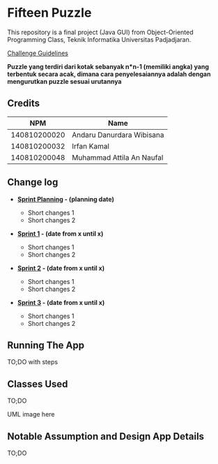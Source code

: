 # Fifteen Puzzle

This repository is a final project (Java GUI) from Object-Oriented Programming Class, Teknik Informatika Universitas Padjadjaran. 

[Challenge Guidelines](challenge-guideline.md)

**Puzzle yang terdiri dari kotak sebanyak n\*n-1 (memiliki angka) yang terbentuk secara acak, dimana cara penyelesaiannya adalah dengan mengurutkan puzzle sesuai urutannya**

## Credits
| NPM           | Name        |
| ------------- |-------------|
| 140810200020  | Andaru Danurdara Wibisana    |
| 140810200032  | Irfan Kamal    |
| 140810200048  | Muhammad Attila An Naufal |

## Change log
- **[Sprint Planning](changelog/sprint-planning.md) - (planning date)** 
   - Short changes 1
   - Short changes 2

- **[Sprint 1](changelog/sprint-1.md) - (date from x until x)** 
   - Short changes 1
   - Short changes 2

- **[Sprint 2](changelog/sprint-2.md) - (date from x until x)** 
   - Short changes 1
   - Short changes 2
   
- **[Sprint 3](changelog/sprint-3.md) - (date from x until x)** 
   - Short changes 1
   - Short changes 2

## Running The App

TO;DO with steps

## Classes Used

TO;DO

UML image here

## Notable Assumption and Design App Details

TO;DO

